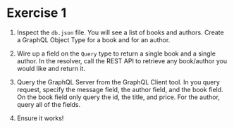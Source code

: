 # Exercise 1

1. Inspect the `db.json` file. You will see a list of books and authors. Create a GraphQL Object Type for a book and for an author.

2. Wire up a field on the `Query` type to return a single book and a single author. In the resolver, call the REST API to retrieve any book/author you would like and return it.

3. Query the GraphQL Server from the GraphQL Client tool. In you query request, specify the message field, the author field, and the book field. On the book field only query the id, the title, and price. For the author, query all of the fields.

4. Ensure it works!